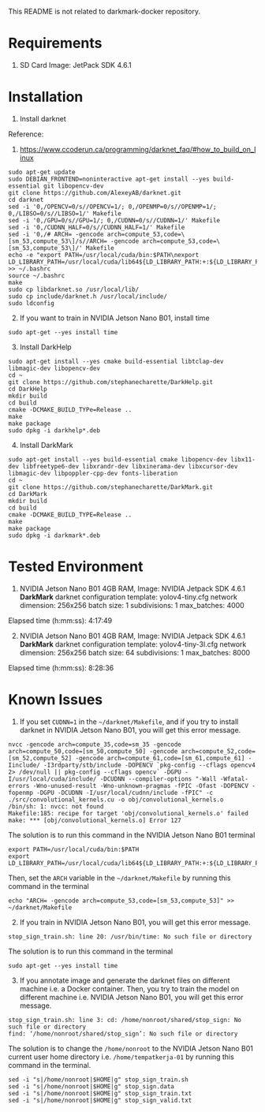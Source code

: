 This README is not related to darkmark-docker repository.

# Requirements

1. SD Card Image: JetPack SDK 4.6.1

# Installation

1. Install darknet

Reference:
1. https://www.ccoderun.ca/programming/darknet_faq/#how_to_build_on_linux
```
sudo apt-get update
sudo DEBIAN_FRONTEND=noninteractive apt-get install --yes build-essential git libopencv-dev
git clone https://github.com/AlexeyAB/darknet.git
cd darknet
sed -i '0,/OPENCV=0/s//OPENCV=1/; 0,/OPENMP=0/s//OPENMP=1/; 0,/LIBSO=0/s//LIBSO=1/' Makefile
sed -i '0,/GPU=0/s//GPU=1/; 0,/CUDNN=0/s//CUDNN=1/' Makefile
sed -i '0,/CUDNN_HALF=0/s//CUDNN_HALF=1/' Makefile
sed -i '0,/# ARCH= -gencode arch=compute_53,code=\[sm_53,compute_53\]/s//ARCH= -gencode arch=compute_53,code=\[sm_53,compute_53\]/' Makefile
echo -e "export PATH=/usr/local/cuda/bin:$PATH\nexport LD_LIBRARY_PATH=/usr/local/cuda/lib64${LD_LIBRARY_PATH:+:${LD_LIBRARY_PATH}}" >> ~/.bashrc
source ~/.bashrc
make
sudo cp libdarknet.so /usr/local/lib/
sudo cp include/darknet.h /usr/local/include/
sudo ldconfig
```

2. If you want to train in NVIDIA Jetson Nano B01, install time
```
sudo apt-get --yes install time
```

3. Install DarkHelp
```
sudo apt-get install --yes cmake build-essential libtclap-dev libmagic-dev libopencv-dev
cd ~
git clone https://github.com/stephanecharette/DarkHelp.git
cd DarkHelp
mkdir build
cd build
cmake -DCMAKE_BUILD_TYPe=Release ..
make
make package
sudo dpkg -i darkhelp*.deb
```

4. Install DarkMark
```
sudo apt-get install --yes build-essential cmake libopencv-dev libx11-dev libfreetype6-dev libxrandr-dev libxinerama-dev libxcursor-dev libmagic-dev libpoppler-cpp-dev fonts-liberation
cd ~
git clone https://github.com/stephanecharette/DarkMark.git
cd DarkMark
mkdir build
cd build
cmake -DCMAKE_BUILD_TYPE=Release ..
make
make package
sudo dpkg -i darkmark*.deb
```

# Tested Environment

1. NVIDIA Jetson Nano B01 4GB RAM, Image: NVIDIA Jetpack SDK 4.6.1
**DarkMark**
darknet configuration template: yolov4-tiny.cfg
network dimension: 256x256
batch size: 1
subdivisions: 1
max_batches: 4000

Elapsed time (h:mm:ss): 4:17:49

2. NVIDIA Jetson Nano B01 4GB RAM, Image: NVIDIA Jetpack SDK 4.6.1
**DarkMark**
darknet configuration template: yolov4-tiny-3l.cfg
network dimension: 256x256
batch size: 64
subdivisions: 1
max_batches: 8000

Elapsed time (h:mm:ss): 8:28:36

# Known Issues

1. If you set `CUDNN=1` in the `~/darknet/Makefile`, and if you try to install darknet in NVIDIA Jetson Nano B01, you will get this error message.
```
nvcc -gencode arch=compute_35,code=sm_35 -gencode arch=compute_50,code=[sm_50,compute_50] -gencode arch=compute_52,code=[sm_52,compute_52] -gencode arch=compute_61,code=[sm_61,compute_61] -Iinclude/ -I3rdparty/stb/include -DOPENCV `pkg-config --cflags opencv4 2> /dev/null || pkg-config --cflags opencv` -DGPU -I/usr/local/cuda/include/ -DCUDNN --compiler-options "-Wall -Wfatal-errors -Wno-unused-result -Wno-unknown-pragmas -fPIC -Ofast -DOPENCV -fopenmp -DGPU -DCUDNN -I/usr/local/cudnn/include -fPIC" -c ./src/convolutional_kernels.cu -o obj/convolutional_kernels.o
/bin/sh: 1: nvcc: not found
Makefile:185: recipe for target 'obj/convolutional_kernels.o' failed
make: *** [obj/convolutional_kernels.o] Error 127
```

The solution is to run this command in the NVIDIA Jetson Nano B01 terminal
```
export PATH=/usr/local/cuda/bin:$PATH
export LD_LIBRARY_PATH=/usr/local/cuda/lib64${LD_LIBRARY_PATH:+:${LD_LIBRARY_PATH}}
```

Then, set the `ARCH` variable in the `~/darknet/Makefile` by running this command in the terminal
```
echo "ARCH= -gencode arch=compute_53,code=[sm_53,compute_53]" >> ~/darknet/Makefile
```

2. If you train in NVIDIA Jetson Nano B01, you will get this error message.

```
stop_sign_train.sh: line 20: /usr/bin/time: No such file or directory
```

The solution is to run this command in the terminal
```
sudo apt-get --yes install time
```

3. If you annotate image and generate the darknet files on different machine i.e. a Docker container. Then, you try to train the model on different machine i.e. NVIDIA Jetson Nano B01, you will get this error message.

```
stop_sign_train.sh: line 3: cd: /home/nonroot/shared/stop_sign: No such file or directory
find: ‘/home/nonroot/shared/stop_sign’: No such file or directory
```

The solution is to change the `/home/nonroot` to the NVIDIA Jetson Nano B01 current user home directory i.e. `/home/tempatkerja-01` by running this command in the terminal.

```
sed -i "s|/home/nonroot|$HOME|g" stop_sign_train.sh
sed -i "s|/home/nonroot|$HOME|g" stop_sign.data
sed -i "s|/home/nonroot|$HOME|g" stop_sign_train.txt
sed -i "s|/home/nonroot|$HOME|g" stop_sign_valid.txt
```